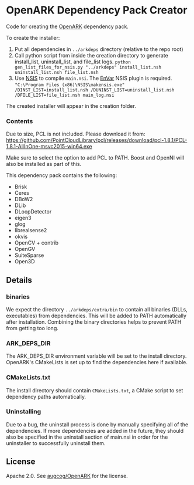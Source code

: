 # OpenARK Dependency Pack Creator

Code for creating the [OpenARK](https://github.com/augcog/openark) dependency pack.

To create the installer:
1) Put all dependencies in `../arkdeps` directory (relative to the repo root)
2) Call python script from inside the creation directory to generate install_list, uninstall_list, and file_list logs.
`python gen_list_files_for_nsis.py "../arkdeps" install_list.nsh uninstall_list.nsh file_list.nsh`
3) Use [NSIS](https://nsis.sourceforge.io) to compile `main.nsi`. The [EnVar](https://nsis.sourceforge.io/EnVar_plug-in) NSIS plugin is required.
`"C:\Program Files (x86)\NSIS\makensis.exe" /DINST_LIST=install_list.nsh /DUNINST_LIST=uninstall_list.nsh /DFILE_LIST=file_list.nsh main_log.nsi`

The created installer will appear in the creation folder.


### Contents
Due to size, PCL is not included. Please download it from:
https://github.com/PointCloudLibrary/pcl/releases/download/pcl-1.8.1/PCL-1.8.1-AllInOne-msvc2015-win64.exe

Make sure to select the option to add PCL to PATH. Boost and OpenNI will also be installed as part of this.

This dependency pack contains the following:
- Brisk
- Ceres
- DBoW2
- DLib
- DLoopDetector
- eigen3
- glog
- librealsense2
- okvis
- OpenCV + contrib
- OpenGV
- SuiteSparse
- Open3D

## Details

### binaries
 We expect the directory `../arkdeps/extra/bin` to contain all binaries (DLLs, executables) from dependencies. This will be added to PATH automatically after installation. Combining the binary directories helps to prevent PATH from getting too long.

### ARK_DEPS_DIR
 The ARK_DEPS_DIR environment variable will be set to the install directory. OpenARK's CMakeLists is set up to find the dependencies here if available.

### CMakeLists.txt
 The install directory should contain `CMakeLists.txt`, a CMake script to set dependency paths automatically.

### Uninstalling
 Due to a bug, the uninstall process is done by manually specifying all of the dependencies. If more dependencies are added in the future, they should also be specified in the uninstall section of main.nsi in order for the uninstaller to successfully  uninstall them.

## License
Apache 2.0. See [augcog/OpenARK](https://github.com/augcog/openark) for the license.
